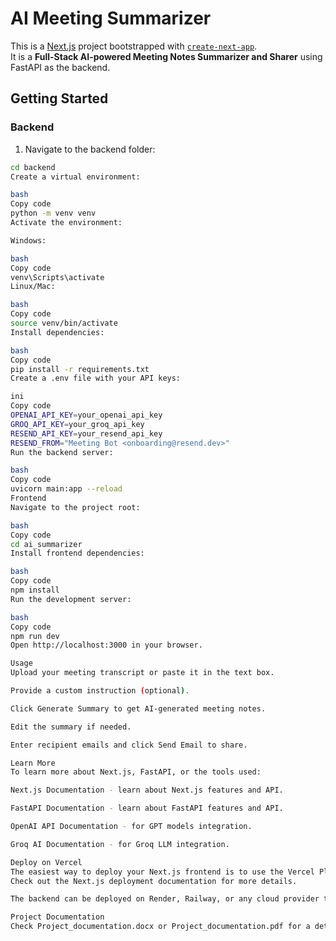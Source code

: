 # AI Meeting Summarizer

This is a [Next.js](https://nextjs.org) project bootstrapped with [`create-next-app`](https://nextjs.org/docs/app/api-reference/cli/create-next-app).  
It is a **Full-Stack AI-powered Meeting Notes Summarizer and Sharer** using FastAPI as the backend.

## Getting Started

### Backend

1. Navigate to the backend folder:
```bash
cd backend
Create a virtual environment:

bash
Copy code
python -m venv venv
Activate the environment:

Windows:

bash
Copy code
venv\Scripts\activate
Linux/Mac:

bash
Copy code
source venv/bin/activate
Install dependencies:

bash
Copy code
pip install -r requirements.txt
Create a .env file with your API keys:

ini
Copy code
OPENAI_API_KEY=your_openai_api_key
GROQ_API_KEY=your_groq_api_key
RESEND_API_KEY=your_resend_api_key
RESEND_FROM="Meeting Bot <onboarding@resend.dev>"
Run the backend server:

bash
Copy code
uvicorn main:app --reload
Frontend
Navigate to the project root:

bash
Copy code
cd ai_summarizer
Install frontend dependencies:

bash
Copy code
npm install
Run the development server:

bash
Copy code
npm run dev
Open http://localhost:3000 in your browser.

Usage
Upload your meeting transcript or paste it in the text box.

Provide a custom instruction (optional).

Click Generate Summary to get AI-generated meeting notes.

Edit the summary if needed.

Enter recipient emails and click Send Email to share.

Learn More
To learn more about Next.js, FastAPI, or the tools used:

Next.js Documentation - learn about Next.js features and API.

FastAPI Documentation - learn about FastAPI features and API.

OpenAI API Documentation - for GPT models integration.

Groq AI Documentation - for Groq LLM integration.

Deploy on Vercel
The easiest way to deploy your Next.js frontend is to use the Vercel Platform.
Check out the Next.js deployment documentation for more details.

The backend can be deployed on Render, Railway, or any cloud provider that supports FastAPI.

Project Documentation
Check Project_documentation.docx or Project_documentation.pdf for a detailed explanation of the approach, tech stack, and architecture.